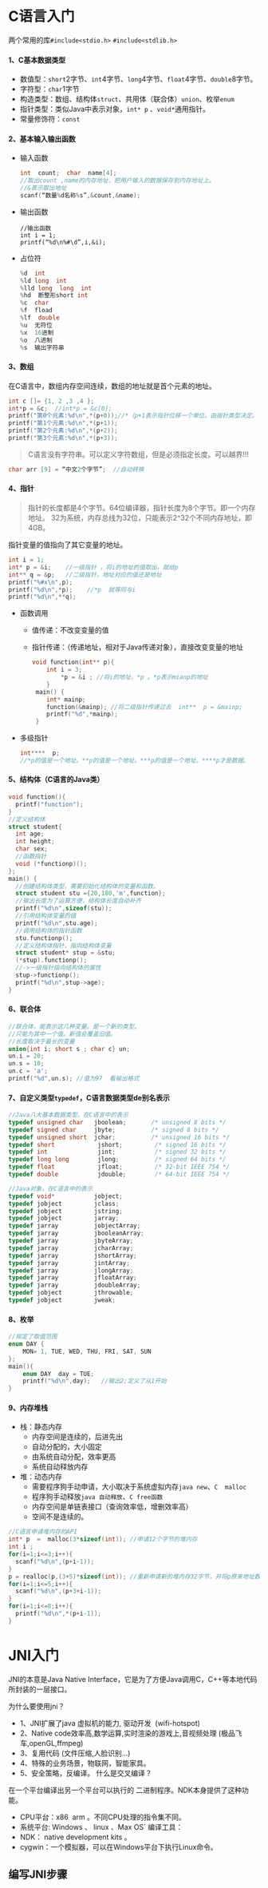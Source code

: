 # C语言入门

两个常用的库`#include<stdio.h>` `#include<stdlib.h>`

#### 1、C基本数据类型

- 数值型：`short`2字节、`int`4字节、`long`4字节、`float`4字节、`double`8字节。
- 字符型：`char`1字节
- 构造类型：数组、结构体`struct`、共用体（联合体）`union`、枚举`enum`
- 指针类型：类似Java中表示对象，`int* p` 、`void*`通用指针。
- 常量修饰符：`const`
#### 2、基本输入输出函数
- 输入函数
  ```c
  int  count;  char  name[4];
  //取出count ,name的内存地址，把用户输入的数据保存到内存地址上。
  //&表示取出地址  
  scanf(“数量%d名称%s”,&count,&name);
  ```
- 输出函数
  ```
  //输出函数
  int i = 1;
  printf(“%d\n%#\d”,i,&i);
  ```
- 占位符
  ```c
  %d  int 						
  %ld long  int
  %lld long  long  int
  %hd  断整形short int 
  %c  char
  %f  fload
  %lf  double
  %u  无符位
  %x  16进制
  %o  八进制
  %s  输出字符串
  ```
#### 3、数组
在C语言中，数组内存空间连续，数组的地址就是首个元素的地址。
```c
int c []= {1, 2 ,3 ,4 };
int*p = &c;  //int*p = &c[0];
printf("第0个元素:%d\n",*(p+0));//*（p+1表示指针位移一个单位。由指针类型决定。
printf("第1个元素:%d\n",*(p+1));
printf("第2个元素:%d\n",*(p+2));
printf("第3个元素:%d\n",*(p+3));
```
> C语言没有字符串。可以定义字符数组，但是必须指定长度。可以越界!!!
```c
char arr [9] = “中文2个字节”;  //自动转换
```
#### 4、指针
>指针的长度都是4个字节。64位编译器，指针长度为8个字节。即一个内存地址。
>32为系统，内存总线为32位，只能表示2^32个不同内存地址，即4GB。

指针变量的值指向了其它变量的地址。
```c
int i = 1;
int* p = &i;	//一级指针 ，将i的地址的值取出，赋给p
int** q = &p;   //二级指针，地址对应的值还是地址 
printf("%#x\n",p);
printf("%d\n",*p);    //*p  就等同与i 
printf("%d\n",**q);
```
- 函数调用

  - 值传递：不改变变量的值

  - 指针传递：（传递地址，相对于Java传递对象），直接改变变量的地址

    ```C
    void function(int** p){
      	int i = 3;
     		*p = &i ; //将i的地址，*p 。*p表示mianp的地址 
    	} 
     main() {
       	int* mainp;
       	function(&mainp); //将二级指针传递过去  int**  p = &mainp;
       	printf("%d",*mainp); 
     }
    ```


- 多级指针

  ```c
  int****  p;
  //*p的值是一个地址。**p的值是一个地址。***p的值是一个地址。****p才是数据。
  ```

#### 5、结构体（C语言的Java类）

```c
void function(){
  printf("function");
}
//定义结构体
struct student{
  int age;
  int height;
  char sex;
  //函数指针 
  void (*functionp)();
};
main() {
  //创建结构体类型，需要初始化结构体的变量和函数。 
  struct student stu ={20,180,'m',function};
  //输出长度为了运算方便，结构体长度自动补齐 
  printf("%d\n",sizeof(stu));
  //引用结构体变量的值
  printf("%d\n",stu.age);
  //调用结构体的指针函数 
  stu.functionp();
  //定义结构体指针，指向结构体变量 
  struct student* stup = &stu;
  (*stup).functionp();
  //->一级指针指向结构体的属性 
  stup->functionp(); 
  printf("%d\n",stup->age);
}
```

#### 6、联合体

```c
//联合体，能表示这几种变量。是一个新的类型。
//只能为其中一个值。新值会覆盖旧值。
//长度取决于最长的变量 
union{int i; short s ; char c} un;
un.i = 20;
un.s = 10;
un.c = 'a';
printf("%d",un.s); //值为97  看输出格式
```

#### 7、自定义类型`typedef`，C语言数据类型de别名表示

```c
//Java八大基本数据类型，在C语言中的表示
typedef unsigned char   jboolean;       /* unsigned 8 bits */
typedef signed char     jbyte;          /* signed 8 bits */
typedef unsigned short  jchar;          /* unsigned 16 bits */
typedef short            jshort;         /* signed 16 bits */
typedef int              jint;           /* signed 32 bits */
typedef long long        jlong;          /* signed 64 bits */
typedef float            jfloat;         /* 32-bit IEEE 754 */
typedef double           jdouble;        /* 64-bit IEEE 754 */

//Java对象，在C语言中的表示
typedef void*           jobject;   
typedef jobject         jclass;
typedef jobject         jstring;
typedef jobject         jarray;
typedef jarray          jobjectArray;
typedef jarray          jbooleanArray;
typedef jarray          jbyteArray;
typedef jarray          jcharArray;
typedef jarray          jshortArray;
typedef jarray          jintArray;
typedef jarray          jlongArray;
typedef jarray          jfloatArray;
typedef jarray          jdoubleArray;
typedef jobject         jthrowable;
typedef jobject         jweak;
```
#### 8、枚举

```c
//规定了取值范围
enum DAY {
	MON= 1, TUE, WED, THU, FRI, SAT, SUN
};
main(){	
	enum DAY  day = TUE; 
	printf("%d\n",day);   //输出2;定义了从1开始
}
```

#### 9、内存堆栈

- 栈：静态内存
  - 内存空间是连续的，后进先出
  - 自动分配的，大小固定
  - 由系统自动分配，效率更高
  - 系统自动释放内存
- 堆：动态内存
  - 需要程序狗手动申请，大小取决于系统虚拟内存`java new`、`C  malloc`
  - 程序狗手动释放`java 自动释放`、`C free函数`
  - 内存空间是单链表接口（查询效率低，增删效率高）
  - 空间不是连续的。
```c
//C语言申请堆内存的API
int* p  =  malloc(3*sizeof(int)); //申请12个字节的堆内存
int i ; 
for(i=1;i<=3;i++){
  scanf("%d\n",(p+i-1));
}
p = realloc(p,(3+5)*sizeof(int)); //重新申请新的堆内存32字节，并将p原来地址数据，保存。
for(i=1;i<=5;i++){
  scanf("%d\n",(p+3+i-1));
}
for(i=1;i<=8;i++){
  printf("%d\n",*(p+i-1));
}
```
# JNI入门

JNI的本意是Java Native Interface，它是为了方便Java调用C，C++等本地代码所封装的一层接口。

为什么要使用jni？

- 1、JNI扩展了java 虚拟机的能力, 驱动开发  (wifi-hotspot) 
- 2、Native code效率高,数学运算,实时渲染的游戏上,音视频处理 (极品飞车,openGL,ffmpeg)
- 3、复用代码 (文件压缩,人脸识别…)
- 4、特殊的业务场景，物联网，智能家具。
- 5、安全策略，反编译。
什么是交叉编译？

在一个平台编译出另一个平台可以执行的 二进制程序。NDK本身提供了这种功能。	

- CPU平台：x86  arm 。不同CPU处理的指令集不同。
- 系统平台: Windows 、 linux 、Max OS`
编译工具：
- NDK： native development kits 。
- cygwin：一个模拟器，可以在Windows平台下执行Linux命令。


## 编写JNI步骤

